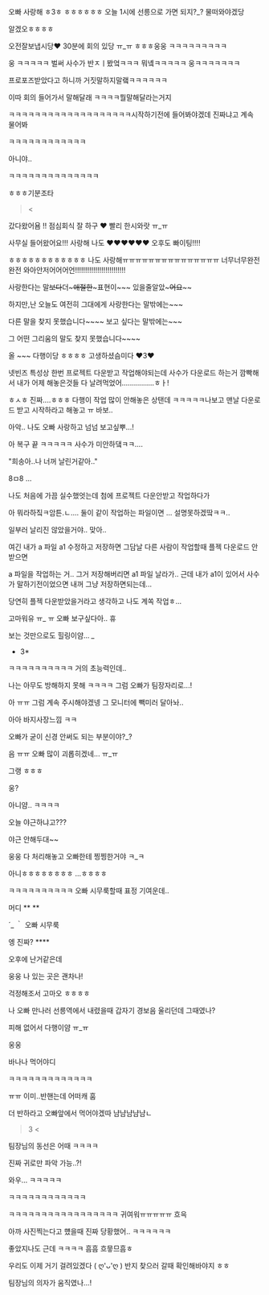 오빠 사랑해 ㅎ3ㅎ
ㅎㅎㅎㅎㅎㅎ
오늘 1시에 선릉으로 가면 되지?_?
물떠와야겠당

알겠오ㅎㅎㅎㅎ

오전잘보냅시당♥
30분에 회의 있당 ㅠ_ㅠ
ㅎㅎㅎ웅웅
ㅋㅋㅋㅋㅋㅋㅋㅋㅋ

웅 ㅋㅋㅋㅋㅋ
벌써 사수가 반ㅈㅣ봤엌ㅋㅋㅋ
뭐녴ㅋㅋㅋㅋㅋ
웅ㅋㅋㅋㅋㅋㅋㅋ

프로포즈받았다고 하니까 
거짓말하지말랰ㅋㅋㅋㅋㅋㅋ

이따 회의 들어가서 말해달래
ㅋㅋㅋㅋ뭘말해달라는거지


ㅋㅋㅋㅋㅋㅋㅋㅋㅋㅋㅋㅋㅋㅋㅋㅋㅋㅋㅋ시작하기전에 들어봐야겠데 
진짜냐고 계속 물어봐

ㅋㅋㅋㅋㅋㅋㅋㅋㅋㅋㅋㅋ

아니야..

ㅋㅋㅋㅋㅋㅋㅋㅋㅋㅋㅋㅋㅋㅋ

ㅎㅎㅎ기분조타 
> < 


갔다왔어욤 !!
점심회식 잘 하구 ♥
빨리 한시와랏 ㅠ_ㅠ


사무실 들어왔어요!!!
사랑해 나도 ♥♥♥♥♥♥
오후도 빠이팅!!!!


ㅎㅎㅎㅎㅎㅎㅎㅎㅎㅎㅎㅎ
나도 사랑해ㅠㅠㅠㅠㅠㅠㅠㅠㅠㅠㅠㅠㅠㅠㅠ
너무너무완전완전
와아안저어어어언!!!!!!!!!!!!!!!!!!!!!!!!!



사랑한다는 말~~~~보다~~~~더~~~애절한~~~표현이~~~
있을줄알았~~~어요~~~~

하지만,난 오늘도 여전히 그대에게
사랑한다는 말밖에는~~~

다른 말을 찾지 못했습니다~~~~
보고 싶다는 말밖에는~~~

그 어떤 그리움의 말도 찾지 못했습니다~~~~


올 ~~~ 다행이당 ㅎㅎㅎㅎ
고생하셨슴미다 ♥3♥

넷빈즈 특성상 한번 프로젝트 다운받고 작업해야되는데 
사수가 다운로드 하는거 깜빡해서 내가 어제 해놓은것들 다 날려먹었어................ㅎㅏ!

ㅎㅅㅎ 
진짜....ㅎㅎㅎ
다행이 작업 많이 안해놓은 상탠데 
ㅋㅋㅋㅋㅋ나보고 맨날 다운로드 받고 시작하라고 해놓고
ㅠ
바보..

아악..
나도 오빠 사랑하고 넘넘 보고싶뿌...! 

아 복구 끝 ㅋㅋㅋㅋㅋ
사수가 미안하댘ㅋㅋ....

"희송아..나 너꺼 날린거같아.."

8ㅁ8 ...


나도 처음에 가끔 실수했엇는데 
첨에 프로젝트 다운안받고 작업하다가 

아 뭐라하짘ㅋ암튼.ㄴ....
둘이 같이 작업하는 파일이면 
...
설명못하겠땈ㅋㅋ..

일부러 날리진 않았을거야..
맞아..


여긴 내가 a 파일 a1 수정하고 저장하면
그담날 다른 사람이 작업할때 플젝 다운로드 안받으면

a 파일을 작업하는 거..
그거 저장해버리면 a1 파일 날라가..
근데 내가 a1이 있어서 사수가 말하기전이었으면 
내꺼 그냥 저장하면되는데...

당연히 플젝 다운받았을거라고 생각하고 
나도 계쏙 작업ㅎ...


고마워유 ㅠ_ ㅠ 
오빠 보구싶다아..
휴

보는 것만으로도 힐링이얌...
*_* 

* 3* 

ㅋㅋㅋㅋㅋㅋㅋㅋㅋㅋ
거의 초능력인데..

나는 아무도 방해하지 못해 
ㅋㅋㅋㅋ
그럼 오빠가 팀장자리로...!

아 ㅠㅠ 그럼 계속 주시해야겠넹
그
모니터에 빽미러 달아놔..


아아 
바지사장느낌
ㅋㅋ 


오빠가 굳이 신경 안써도 되는 부분이야?_?



음 ㅠㅠ 
오빠 많이 괴롭히겠네...
ㅠ_ㅠ

그랭 ㅎㅎㅎ 

웅? 

아니얌..
ㅋㅋㅋㅋ

오늘 야근하냐고???




야근 안해두대~~

웅웅 다 처리해놓고 오빠한테 찡찡한거야
ㅋ_ㅋ



아니ㅎㅎㅎㅎㅎㅎㅎㅎ
...ㅎㅎㅎㅎ


ㅋㅋㅋㅋㅋㅋㅋㅋㅋㅋ
오빠 시무룩할때 표정 기여운데..

머디 **
**


´_ ｀ 오빠 시무룩 



엥 진짜? ****


오후에 난거같은데




웅웅
나 있는 곳은 괜차나! 

걱정해조서 고마오 ㅎㅎㅎㅎ 


나 오빠 만나러 선릉역에서 내렸을때 
갑자기 경보음 울리던데
그때였나?


피해 없어서 다행이얌 ㅠ_ㅠ



웅웅

바나나 먹어야디 

ㅋㅋㅋㅋㅋㅋㅋㅋㅋㅋㅋㅋㅋ

ㅠㅠ
이미..반핸는데
어떠캐
훔 


더 반하라고 오빠앞에서 먹어야겠따 
냠냠냠냠냠ㄴ

> 3 < 


팀장님의 동선은 어때 ㅋㅋㅋㅋ

진짜 귀로만 파악 가능..?! 

와우...
ㅋㅋㅋㅋㅋ

ㅋㅋㅋㅋㅋㅋㅋㅋㅋㅋㅋㅋ


ㅋㅋㅋㅋㅋㅋㅋㅋㅋㅋㅋㅋㅋㅋㅋㅋㅋ
귀여워ㅠㅠㅠㅠㅠ
흐윽



아까 사진찍는다고 헀을때 진짜
당황했어..
ㅋㅋㅋㅋㅋㅋ

좋았지나도 근데 ㅋㅋㅋㅋ
흠흠 흐믛므흠ㅎ


우리도 이제 거기 걸려있겠다 ( ღ'ᴗ'ღ )
반지 찾으러 갈때 확인해바야지 ㅎㅎ

팀장님의 의자가 움직였나...!














